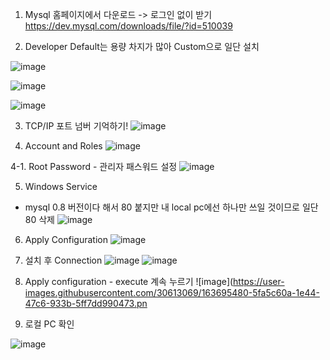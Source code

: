 1. Mysql 홈페이지에서 다운로드 -> 로그인 없이 받기
 https://dev.mysql.com/downloads/file/?id=510039

2. Developer Default는 용량 차지가 많아 Custom으로 일단 설치

![image](https://user-images.githubusercontent.com/30613069/163695257-d593f76f-2092-4e91-9ee7-8eaa1a275f3b.png)


![image](https://user-images.githubusercontent.com/30613069/163695275-8c570653-2f32-4538-9cca-1aac5a120026.png)

![image](https://user-images.githubusercontent.com/30613069/163695287-29d26e6b-c57e-4fc7-9162-4b9889fff722.png)

3. TCP/IP 포트 넘버 기억하기!
![image](https://user-images.githubusercontent.com/30613069/163695375-3a35e71f-dbfc-4d98-8731-5a4fb4b29a95.png)


4. Account and Roles
![image](https://user-images.githubusercontent.com/30613069/163695380-158e09bc-728b-49a3-b8a4-6a815c9ba84c.png)

4-1. Root Password - 관리자 패스워드 설정
![image](https://user-images.githubusercontent.com/30613069/163695396-a7c7e417-6804-49d8-8d83-1dfad57eb866.png)

5. Windows Service
- mysql 0.8 버전이다 해서 80 붙지만 내 local pc에선 하나만 쓰일 것이므로 일단 80 삭제
![image](https://user-images.githubusercontent.com/30613069/163695422-0ea06db1-b369-4d0d-8740-f11d3014140f.png)


6. Apply Configuration
![image](https://user-images.githubusercontent.com/30613069/163695448-b959e28b-4f25-4fac-95cd-2cdbccfe320f.png)

7. 설치 후 Connection
![image](https://user-images.githubusercontent.com/30613069/163695464-9df639ca-c7e8-493c-a302-d39ff1be936b.png)
![image](https://user-images.githubusercontent.com/30613069/163695468-1259267a-1b24-46ae-b8f5-980a8eea4329.png)

8. Apply configuration - execute 계속 누르기
![image](https://user-images.githubusercontent.com/30613069/163695480-5fa5c60a-1e44-47c6-933b-5ff7dd990473.pn

9. 로컬 PC 확인

![image](https://user-images.githubusercontent.com/30613069/163695492-49b55100-c248-492f-91c2-4eeaa095413b.png)
